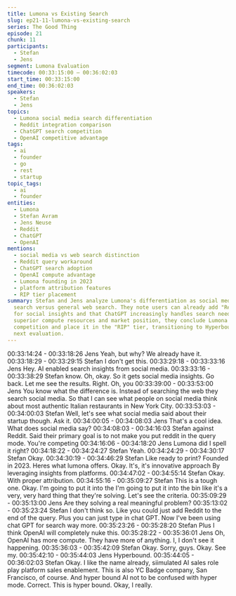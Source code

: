 ```yaml
---
title: Lumona vs Existing Search
slug: ep21-11-lumona-vs-existing-search
series: The Good Thing
episode: 21
chunk: 11
participants:
  - Stefan
  - Jens
segment: Lumona Evaluation
timecode: 00:33:15:00 – 00:36:02:03
start_time: 00:33:15:00
end_time: 00:36:02:03
speakers:
  - Stefan
  - Jens
topics:
  - Lumona social media search differentiation
  - Reddit integration comparison
  - ChatGPT search competition
  - OpenAI competitive advantage
tags:
  - ai
  - founder
  - go
  - rest
  - startup
topic_tags:
  - ai
  - founder
entities:
  - Lumona
  - Stefan Avram
  - Jens Neuse
  - Reddit
  - ChatGPT
  - OpenAI
mentions:
  - social media vs web search distinction
  - Reddit query workaround
  - ChatGPT search adoption
  - OpenAI compute advantage
  - Lumona founding in 2023
  - platform attribution features
  - RIP tier placement
summary: Stefan and Jens analyze Lumona's differentiation as social media-focused
  search versus general web search. They note users can already add "Reddit" to queries
  for social insights and that ChatGPT increasingly handles search needs. With OpenAI's
  superior compute resources and market position, they conclude Lumona faces insurmountable
  competition and place it in the "RIP" tier, transitioning to Hyperbound for their
  next evaluation.
---
```


00:33:14:24 - 00:33:18:26
Jens
Yeah, but why? We already have it.
00:33:18:29 - 00:33:29:15
Stefan
I don't get this.
00:33:29:18 - 00:33:33:16
Jens
Hey. AI enabled search insights from social media.
00:33:33:16 - 00:33:38:29
Stefan
know.
Oh, okay. So it gets social media insights. Go back. Let me see the results. Right. Oh, you
00:33:39:00 - 00:33:53:00
Jens
You know what the difference is. Instead of searching the web they search social media. So that
I can see what people on social media think about most authentic Italian restaurants in New
York City.
00:33:53:03 - 00:34:00:03
Stefan
Well, let's see what social media said about their startup though. Ask it.
00:34:00:05 - 00:34:08:03
Jens
That's a cool idea. What does social media say?
00:34:08:03 - 00:34:16:03
Stefan
against Reddit.
Said their primary goal is to not make you put reddit in the query mode. You're competing
00:34:16:06 - 00:34:18:20
Jens
Lumona did I spell it right?
00:34:18:22 - 00:34:24:27
Stefan
Yeah.
00:34:24:29 - 00:34:30:17
Stefan
Okay.
00:34:30:19 - 00:34:46:29
Stefan
Like ready to print? Founded in 2023. Heres what lumona offers. Okay. It's, it's innovative
approach By leveraging insights from platforms.
00:34:47:02 - 00:34:55:14
Stefan
Okay. With proper attribution.
00:34:55:16 - 00:35:09:27
Stefan
This is a tough one. Okay. I'm going to put it into the I'm going to put it into the bin like it's a very,
very hard thing that they're solving. Let's see the criteria.
00:35:09:29 - 00:35:13:00
Jens
Are they solving a real meaningful problem?
00:35:13:02 - 00:35:23:24
Stefan
I don't think so. Like you could just add Reddit to the end of the query. Plus you can just type in
chat GPT. Now I've been using chat GPT for search way more.
00:35:23:26 - 00:35:28:20
Stefan
Plus I think OpenAI will completely nuke this.
00:35:28:22 - 00:35:36:01
Jens
Oh, OpenAI has more compute. They have more of anything. I, I don't see it happening.
00:35:36:03 - 00:35:42:09
Stefan
Okay. Sorry, guys. Okay. See my.
00:35:42:10 - 00:35:44:03
Jens
Hyperbound.
00:35:44:05 - 00:36:02:03
Stefan
Okay. I like the name already, siimulated AI sales role play platform sales enablement. This is
also YC Badge company, San Francisco, of course. And hyper bound AI not to be confused with
hyper mode. Correct. This is hyper bound. Okay, I really.